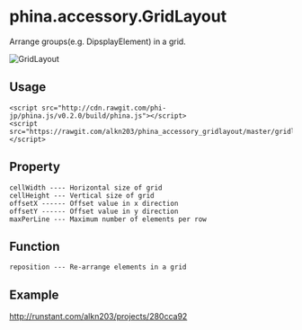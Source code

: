 # phina.accessory.GridLayout
Arrange groups(e.g. DipsplayElement) in a grid.

![GridLayout](https://raw.githubusercontent.com/alkn203/phina_accessory_gridlayout/master/image.gif)

## Usage

```
<script src="http://cdn.rawgit.com/phi-jp/phina.js/v0.2.0/build/phina.js"></script>
<script src="https://rawgit.com/alkn203/phina_accessory_gridlayout/master/gridlayout.js"></script>
```

## Property

```
cellWidth ---- Horizontal size of grid
cellHeight --- Vertical size of grid
offsetX ------ Offset value in x direction
offsetY ------ Offset value in y direction
maxPerLine --- Maximum number of elements per row
```

## Function

```
reposition --- Re-arrange elements in a grid
```
## Example
http://runstant.com/alkn203/projects/280cca92
